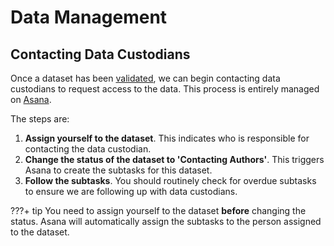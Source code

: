 # Data Management

## Contacting Data Custodians

Once a dataset has been [validated](../extraction_process/#overview-of-steps), we can begin contacting data custodians to request access to the data.
This process is entirely managed on [Asana](https://app.asana.com/1/653672074038961/project/1210433819516828/list/1210434509883894).

The steps are:

1. **Assign yourself to the dataset**.
   This indicates who is responsible for contacting the data custodian.
2. **Change the status of the dataset to 'Contacting Authors'**.
   This triggers Asana to create the subtasks for this dataset.
3. **Follow the subtasks**.
   You should routinely check for overdue subtasks to ensure we are following up with data custodians.

???+ tip
    You need to assign yourself to the dataset **before** changing the status.
    Asana will automatically assign the subtasks to the person assigned to the dataset.
